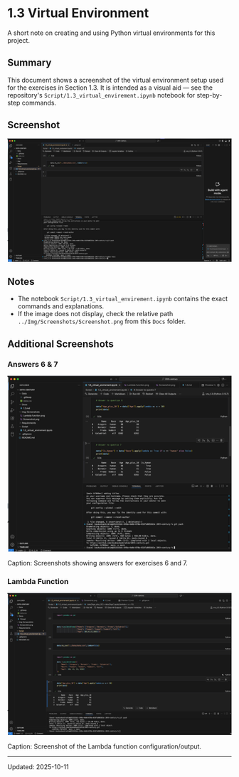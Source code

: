 # 1.3 Virtual Environment

A short note on creating and using Python virtual environments for this project.

## Summary

This document shows a screenshot of the virtual environment setup used for the exercises in Section 1.3. It is intended as a visual aid — see the repository's `Script/1.3_virtual_envirement.ipynb` notebook for step-by-step commands.

## Screenshot

![Virtual environment setup](../Img/Screenshots/Screenshot.png "Virtual environment screenshot")

## Notes

- The notebook `Script/1.3_virtual_envirement.ipynb` contains the exact commands and explanations.
- If the image does not display, check the relative path `../Img/Screenshots/Screenshot.png` from this `Docs` folder.

## Additional Screenshots

### Answers 6 & 7
![Answers 6 and 7](../Img/Screenshots/answers_6_7.png "Answers 6 & 7")

Caption: Screenshots showing answers for exercises 6 and 7.

### Lambda Function
![Lambda function](../Img/Screenshots/lambda_function.png "Lambda function")

Caption: Screenshot of the Lambda function configuration/output.


---

Updated: 2025-10-11